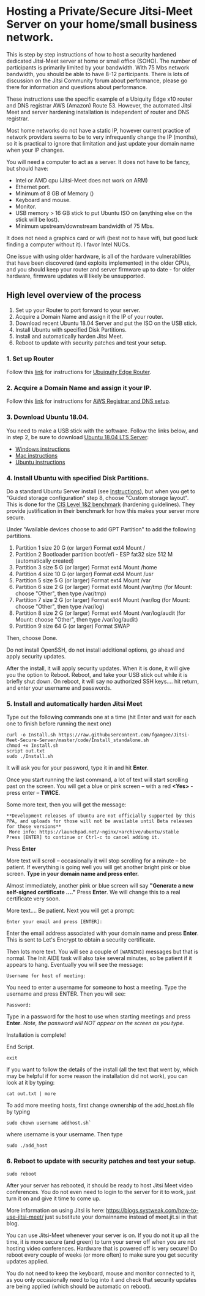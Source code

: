 # Hosting a Private/Secure Jitsi-Meet Server on your home/small business network.

This is step by step instructions of how to host a security hardened dedicated Jitsi-Meet server at home or small office (SOHO).  The number of participants is primarily limited by your bandwidth.  With 75 Mbs network bandwidth, you should be able to have 8-12 participants.  There is lots of discussion on the Jitsi Community forum about performance, please go there for information and questions about performance.

These instructions use the specific example of a Ubiquity Edge x10 router and DNS registrar AWS (Amazon) Route 53.   However, the automated Jitsi Meet and server hardening installation is independent of router and DNS registrar.

Most home networks do not have a static IP, however current practice of network providers seems to be to very infrequently change the IP (months), so it is practical to ignore that limitation and just update your domain name when your IP changes.

You will need a computer to act as a server.  It does not have to be fancy, but should have:
* Intel or AMD cpu (Jitsi-Meet does not work on ARM)
* Ethernet port.
* Minimum of 8 GB of Memory ()
* Keyboard and mouse.
* Monitor.
* USB memory > 16 GB stick to put Ubuntu ISO on (anything else on the stick will be lost).
* Minimum upstream/downstream bandwidth of 75 Mbs.

It does not need a graphics card or wifi (best not to have wifi, but good luck finding a computer without it).  I favor Intel NUCs.   

One issue with using older hardware, is all of the hardware vulnerabilities that have been discovered (and exploits implemented) in the older CPUs, and you should keep your router and server firmware up to date - for older hardware, firmware updates will likely be unsupported.

## High level overview of the process

1. Set up your Router to port forward to your server.
2. Acquire a Domain Name and assign it the IP of  your router.
3. Download recent Ubuntu 18.04 Server and put the ISO on the USB stick.
4. Install Ubuntu with specified Disk Partitions.
5. Install and automatically harden Jitsi Meet.
6. Reboot to update with security patches and test your setup.

### 1. Set up Router
<!--- change master to branchname, or vis-a-versus when branching/merging -->
Follow this [link](https://github.com/fgamgee/Jitsi-Meet-Secure-Server/blob/master/ubiquity_edge_setup.md) for instructions for [Ubuiquity Edge Router](https://github.com/fgamgee/Jitsi-Meet-Secure-Server/blob/master/ubiquity_edge_setup.md).

### 2. Acquire a Domain Name and assign it your IP.
<!--- change master to branchname, or vis-a-versus when branching/merging -->
Follow this [link](https://github.com/fgamgee/Jitsi-Meet-Secure-Server/blob/master/AWS_Domain_name.md) for instructions for [AWS Registrar and DNS setup](https://github.com/fgamgee/Jitsi-Meet-Secure-Server/blob/master/AWS_Domain_name.md).

### 3. Download Ubuntu 18.04.

You need to make a USB stick with the software.  Follow the links below, and in step 2, be sure to download [Ubuntu 18.04 LTS Server](https://releases.ubuntu.com/18.04/):

* [Windows instructions](https://ubuntu.com/tutorials/tutorial-create-a-usb-stick-on-windows#1-overview)
* [Mac instructions](https://ubuntu.com/tutorials/create-a-usb-stick-on-macos#1-overview)
* [Ubuntu instructions](https://ubuntu.com/tutorials/create-a-usb-stick-on-ubuntu#1-overview)


### 4. Install Ubuntu with specified Disk Partitions.

Do a standard Ubuntu Server install (see [Instructions](https://ubuntu.com/tutorials/install-ubuntu-server#1-overview)), but when you get to "Guided storage configuration" step 8, choose "Custom storage layout".  This is done for the [CIS Level 1&2 benchmark](https://www.cisecurity.org/benchmark/ubuntu_linux/) (hardening guidelines).  They provide justification in their benchmark for how this makes your server more secure.

Under "Available devices choose to add GPT Partition" to add the following partitions.

1. Partition 1 size 20 G (or larger) Format ext4 Mount /
2. Partition 2 Bootloader partition boot/efi - ESP fat32 size 512 M (automatically created)
3. Partition 3 size 5 G (or larger) Format ext4 Mount /home
4. Partition 4 size 10 G (or larger) Format ext4 Mount /usr
5. Partition 5 size 5 G (or larger) Format ext4 Mount /var
6. Partition 6 size 2 G (or larger) Format ext4 Mount /var/tmp (for Mount: choose "Other", then type /var/tmp)
7. Partition 7 size 2 G (or larger) Format ext4 Mount /var/log (for Mount: choose "Other", then type /var/log)
8. Partition 8 size 2 G (or larger) Format ext4 Mount /var/log/audit (for Mount: choose "Other", then type /var/log/audit)
9. Partition 9 size 64 G (or larger) Format SWAP

Then, choose Done.

Do not install OpenSSH, do not install additional options, go ahead and apply security updates.

After the install, it will apply security updates. When it is done, it will give you the option to Reboot. Reboot, and take your USB stick out while it is briefly shut down.  On reboot, it will say no authorized SSH keys....  hit return, and enter your username and passwords.

### 5. Install and automatically harden Jitsi Meet

<!--- change master to branchname if using development branch -->
Type out the following commands one at a time (hit Enter and wait for each one to finish before running the next one)
```
curl -o Install.sh https://raw.githubusercontent.com/fgamgee/Jitsi-Meet-Secure-Server/master/code/Install_standalone.sh
chmod +x Install.sh
script out.txt
sudo ./Install.sh
```
It will ask you for your password, type it in and hit **Enter**.

Once you start running the last command, a lot of text will start scrolling past on the screen. You will get a blue or pink screen – with a red **\<Yes\>** - press enter – **TWICE**.


Some more text, then you will get the message:
```
**Development releases of Ubuntu are not officially supported by this PPA, and uploads for those will not be available until Beta releases for those versions**
 More info: https://launchpad.net/~nginx/+archive/ubuntu/stable
Press [ENTER] to continue or Ctrl-c to cancel adding it.
```
Press **Enter**


More text will scroll – occasionally it will stop scrolling for a minute – be patient. If everything is going well you will get another bright pink or blue screen. **Type in your domain name and press enter.**

Almost immediately, another pink or blue screen will say **"Generate a new self-signed certificate …."** Press **Enter**. We will change this to a real certificate very soon.

More text…. Be patient. Next you will get a prompt:
```
Enter your email and press [ENTER]:
```
Enter the email address associated with your domain name and press **Enter**. This is sent to Let's Encrypt to obtain a security certificate.

Then lots more text. You will see a couple of  ```[WARNING]``` messages but that is normal. The Init AIDE task will also take several minutes, so be patient if it appears to hang.
Eventually you will see the message:
```
Username for host of meeting:
```
You need to enter a username for someone to host a meeting.  Type the username and press ENTER.  Then you will see:

```
Password:
```
Type in a password for the host to use when starting meetings and press **Enter**.  *Note, the password will *NOT* appear on the screen as you type.*

Installation is complete!

End Script.

```
exit
```

If you want to follow the details of the install (all the text that went by, which may be helpful if for some reason the installation did not work), you can look at it by typing:

```
cat out.txt | more
```

To add more meeting hosts, first change ownership of the add_host.sh file by typing

```
sudo chown username addhost.sh`
```
where username is your username.  Then type
```
sudo ./add_host
```


### 6. Reboot to update with security patches and test your setup.

```
sudo reboot
```

After your server has rebooted, it should be ready to host Jitsi Meet video conferences.  You do not even need to login to the server for it to work, just turn it on and give it time to come up.

More information on using Jitsi is here: https://blogs.systweak.com/how-to-use-jitsi-meet/ just substitute your domainname instead of meet.jit.si in that blog.  

You can use Jitsi-Meet whenever your server is on.  If you do not it up all the time, it is more secure (and green) to turn your server off when you are not hosting video conferences.  Hardware that is powered off is very secure!  Do reboot every couple of weeks (or more often) to make sure you get security updates applied.

You do not need to keep the keyboard, mouse and monitor connected to it, as you only occasionally need to log into it and check that security updates are being applied (which should be automatic on reboot).
